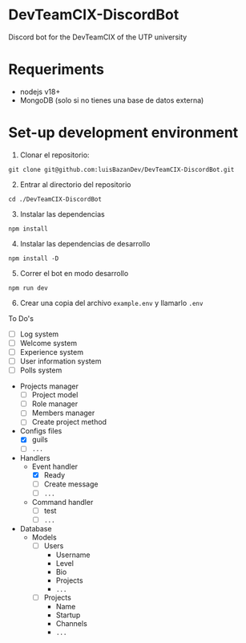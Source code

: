 # DevTeamCIX-DiscordBot

Discord bot for the DevTeamCIX of the UTP university

# Requeriments

- nodejs v18+
- MongoDB (solo si no tienes una base de datos externa)

# Set-up development environment

1. Clonar el repositorio:

```
git clone git@github.com:luisBazanDev/DevTeamCIX-DiscordBot.git
```

2. Entrar al directorio del repositorio

```
cd ./DevTeamCIX-DiscordBot
```

3. Instalar las dependencias

```
npm install
```

4. Instalar las dependencias de desarrollo

```
npm install -D
```

5. Correr el bot en modo desarrollo

```
npm run dev
```

6. Crear una copia del archivo `example.env` y llamarlo `.env`

To Do's

- [ ] Log system
- [ ] Welcome system
- [ ] Experience system
- [ ] User information system
- [ ] Polls system
- Projects manager
  - [ ] Project model
  - [ ] Role manager
  - [ ] Members manager
  - [ ] Create project method
- Configs files
  - [x] guils
  - [ ] `...`
- Handlers
  - Event handler
    - [x] Ready
    - [ ] Create message
    - [ ] `...`
  - Command handler
    - [ ] test
    - [ ] `...`
- Database
  - Models
    - [ ] Users
      - Username
      - Level
      - Bio
      - Projects
      - `...`
    - [ ] Projects
      - Name
      - Startup
      - Channels
      - `...`
